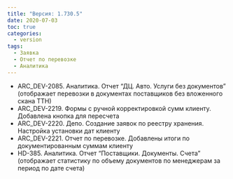 ```yaml
---
title: "Версия: 1.730.5"
date: 2020-07-03
toc: true
categories:
  - version
tags:
  - Заявка
  - Отчет по перевозке
  - Аналитика
---
```


-   ARC_DEV-2085. Аналитика. Отчет “ДЦ. Авто. Услуги без документов” (отображает перевозки в документах поставщиков без вложенного скана ТТН)
-   ARC_DEV-2219. Формы с ручной корректировкой сумм клиенту. Добавлена кнопка для пересчета
-   ARC_DEV-2220. Депо. Создание заявок по реестру хранения. Настройка установки дат клиенту
-   ARC_DEV-2221. Отчет по перевозке. Добавлены итоги по документированным суммам клиенту
-   HD-385. Аналитика. Отчет “Поставщики. Документы. Счета” (отображает статистику по объему документов по менеджерам за период по дате счета)
